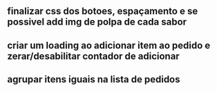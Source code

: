## finalizar css dos botoes, espaçamento e se possivel add img de polpa de cada sabor

## criar um loading ao adicionar item ao pedido e zerar/desabilitar contador de adicionar

## agrupar itens iguais na lista de pedidos
